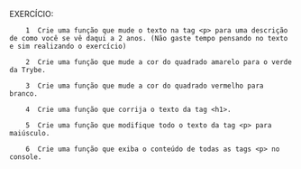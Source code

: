 EXERCÍCIO:

        1  Crie uma função que mude o texto na tag <p> para uma descrição de como você se vê daqui a 2 anos. (Não gaste tempo pensando no texto e sim realizando o exercício)
        
        2  Crie uma função que mude a cor do quadrado amarelo para o verde da Trybe.
        
        3  Crie uma função que mude a cor do quadrado vermelho para branco.
        
        4  Crie uma função que corrija o texto da tag <h1>.
        
        5  Crie uma função que modifique todo o texto da tag <p> para maiúsculo.
        
        6  Crie uma função que exiba o conteúdo de todas as tags <p> no console.
